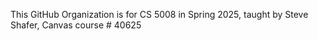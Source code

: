 This GitHub Organization is for CS 5008 in Spring 2025, taught by Steve Shafer, Canvas course # 40625
